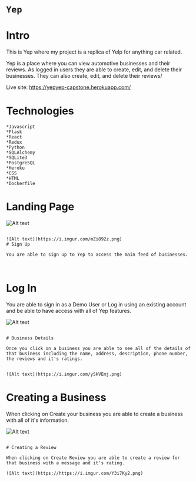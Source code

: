 # `Yep`

# Intro
This is Yep where my project is a replica of Yelp for anything car related.

Yep is a place where you can view automotive businesses and their reviews. As logged in users they are able to create, edit, and delete their businesses. They can also create, edit, and delete their reviews/

Live site: https://yepyep-capstone.herokuapp.com/

# Technologies
```
*Javascript
*Flask
*React
*Redux
*Python
*SQLAlchemy
*SQLite3
*PostgreSQL
*Heroku
*CSS
*HTML
*Dockerfile

```
# Landing Page
![Alt text](https://i.imgur.com/EXdA5LD.png)

```

![Alt text](https://i.imgur.com/mZi892z.png)
# Sign Up

You are able to sign up to Yep to access the main feed of businesses.



```

# Log In

You are able to sign in as a Demo User or Log in using an existing account and be able to have access with all of Yep features.

![Alt text](https://imgur.com/a/37I0Rx3)
```

# Business Details

Once you click on a business you are able to see all of the details of that business including the name, address, description, phone number, the reviews and it's ratings.


![Alt text](https://i.imgur.com/ySkVEmj.png)
```

# Creating a Business

When clicking on Create your business you are able to create a business with all of it's information.

![Alt text](https://i.imgur.com/rFJUVus.png)

```

# Creating a Review

When clicking on Create Review you are able to create a review for that business with a message and it's rating.

![Alt text](https://https://i.imgur.com/Y3i7Ky2.png)

```
